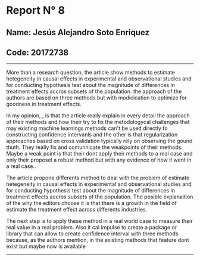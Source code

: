 # Report N° 8

## Name: Jesús Alejandro Soto Enriquez
## Code: 20172738


***

 More than a research question, the article show methods to estimate hetegeneity in causal effects in experimental and observational studies and for conducting hypothesis test about the magnitude of differences in treatment effects accros subsets of the population. the approach of the authors are based on three methods but with modicication to optimize for goodness in treatment effects.

In my opinion, , is that the article really explain in every detail the approach of their methods and how their try to fix the metodologycal challenges that may existing machine learnings methods can't be used directly fo constructing confidence intervanls and the other is that regularization approaches based on cross validation typically rely on observing the gound thuth. They really fix and comunnicate the weakpoints of their methods. Maybe a weak point is that their dont apply their methods to a real case and only their proposel a robust method but with any evidence of how it went in a real case..

The article propone differents method to deal with the problem of estimate hetegeneity in causal effects in experimental and observational studies and for conducting hypothesis test about the magnitude of differences in treatment effects accros subsets of the population. The posible explanaition of the why the editors choose it is that there is a growth in the field of estimate the treatment effect across differents industries.

The next step is to apply these method in a real world case to measure their real value in a real problem. Also it cal impulse to create a package or library that can allow to create confidence interval with three methods because, as the authors mention, in the existing methods that feature dont exist but maybe now is available

    





-------------------------------------------------------
